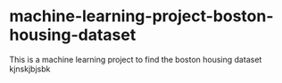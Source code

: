 # machine-learning-project-boston-housing-dataset
 This is a machine learning project to find the boston housing dataset 
kjnskjbjsbk
